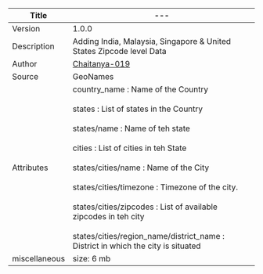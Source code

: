 | Title         | ---                                                                                                                                                                                                                                                                                                                                                                                                                                                 |
|---------------|-----------------------------------------------------------------------------------------------------------------------------------------------------------------------------------------------------------------------------------------------------------------------------------------------------------------------------------------------------------------------------------------------------------------------------------------------------|
| Version       | 1.0.0                                                                                                                                                                                                                                                                                                                                                                                                                                               |
| Description   | Adding India, Malaysia, Singapore & United States Zipcode level Data                                                                                                                                                                                                                                                                                                                                                                                |
| Author        | [Chaitanya-019](https://github.com/Chaitanya-019)                                                                                                                                                                                                                                                                                                                                                                                                   |
| Source        | GeoNames                                                                                                                                                                                                                                                                                                                                                                                                                                            |
| Attributes    | country_name : Name of the Country <br><br> states : List of states in the Country <br><br> states/name : Name of teh state <br><br> cities : List of cities in teh State <br><br> states/cities/name : Name of the City <br><br> states/cities/timezone : Timezone of the city. <br><br> states/cities/zipcodes : List of available zipcodes in teh city <br><br> states/cities/region_name/district_name : District in which the city is situated |
| miscellaneous | size: 6 mb                                                                                                                                                                                                                                                                                                                                                                                                                                       |                                                                                                                                                                                                                                                                                                                                                                                                       |
